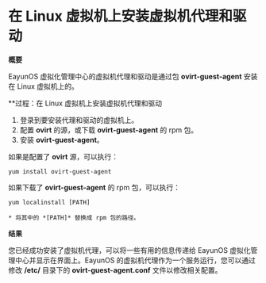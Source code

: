 # 在 Linux 虚拟机上安装虚拟机代理和驱动

**概要**

EayunOS 虚拟化管理中心的虚拟机代理和驱动是通过包 **ovirt-guest-agent** 安装在 Linux 虚拟机上的。

**过程：在 Linux 虚拟机上安装虚拟机代理和驱动

1. 登录到要安装代理和驱动的虚拟机上。
1. 配置 **ovirt** 的源，或下载 **ovirt-guest-agent** 的 rpm 包。
1. 安装 **ovirt-guest-agent**。

  如果是配置了 **ovirt** 源，可以执行：

  ```
yum install ovirt-guest-agent
  ```

  如果下载了 **ovirt-guest-agent** 的 rpm 包，可以执行：

  ```
yum localinstall [PATH]
  ```

    * 将其中的 *[PATH]* 替换成 rpm 包的路径。

**结果**

您已经成功安装了虚拟机代理，可以将一些有用的信息传递给 EayunOS 虚拟化管理中心并显示在界面上。EayunOS 的虚拟机代理作为一个服务运行，您可以通过修改 **/etc/** 目录下的 **ovirt-guest-agent.conf** 文件以修改相关配置。
